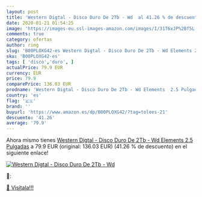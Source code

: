 ```yaml
---
layout: post
title: 'Western Digtal - Disco Duro De 2Tb - Wd  al 41.26 % de descuento'
date: 2020-01-21 01:54:25
image: 'https://images-eu.ssl-images-amazon.com/images/I/31T6xJP%2Bf5L._SL200_.jpg'
comments: true
category: ofertas
author: ring
slug: 'B00PLOXG42-es Western Digtal - Disco Duro De 2Tb - Wd Elements 2.5 Pulgadas'
sku: 'B00PLOXG42-es'
tags: [ 'disco','duro', ]
actualPrice: 79.9 EUR
currency: EUR
price: 79.9
comparePrice: 136.03 EUR
prodname: 'Western Digtal - Disco Duro De 2Tb - Wd Elements  2.5 Pulgadas'
country: 'es'
flag: '🇪🇸'
brand: ''
buyurl: 'https://www.amazon.es/dp/B00PLOXG42/?tag=tolees-21'
descuento: '41.26'
average: '79.9'
---
```


Ahora mismo tienes [Western Digtal - Disco Duro De 2Tb - Wd Elements  2.5 Pulgadas](https://www.amazon.es/dp/B00PLOXG42/?tag=tolees-21) a 79.9 EUR (original: 136.03 EUR) (41.26 %  de descuento) en el siguiente enlace!

[![Western Digtal - Disco Duro De 2Tb - Wd ](https://images-eu.ssl-images-amazon.com/images/I/31T6xJP%2Bf5L._SL200_.jpg)](https://www.amazon.es/dp/B00PLOXG42/?tag=tolees-21)

🔎:


[🛒 Visítala!!!](https://www.amazon.es/dp/B00PLOXG42/?tag=tolees-21)
